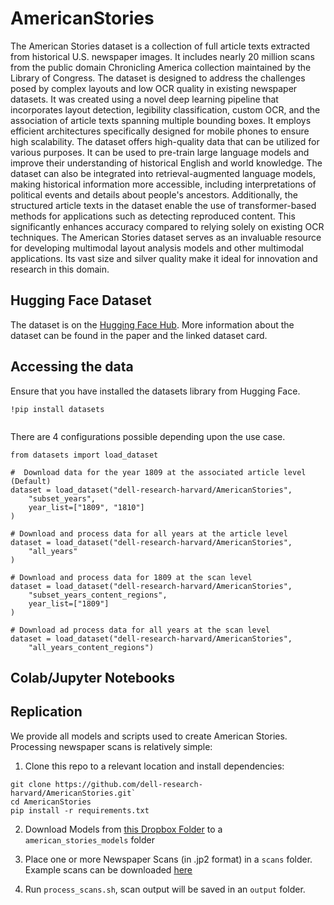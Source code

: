 # AmericanStories
 
 The American Stories dataset is a collection of full article texts extracted from historical U.S. newspaper images. It includes nearly 20 million scans from the public domain Chronicling America collection maintained by the Library of Congress. The dataset is designed to address the challenges posed by complex layouts and low OCR quality in existing newspaper datasets.
 It was created using a novel deep learning pipeline that incorporates layout detection, legibility classification, custom OCR, and the association of article texts spanning multiple bounding boxes. It employs efficient architectures specifically designed for mobile phones to ensure high scalability.
 The dataset offers high-quality data that can be utilized for various purposes. It can be used to pre-train large language models and improve their understanding of historical English and world knowledge. 
 The dataset can also be integrated into retrieval-augmented language models, making historical information more accessible, including interpretations of political events and details about people's ancestors.
 Additionally, the structured article texts in the dataset enable the use of transformer-based methods for applications such as detecting reproduced content. This significantly enhances accuracy compared to relying solely on existing OCR techniques.
 The American Stories dataset serves as an invaluable resource for developing multimodal layout analysis models and other multimodal applications. Its vast size and silver quality make it ideal for innovation and research in this domain.
 
 ## Hugging Face Dataset
The dataset is on the [Hugging Face Hub](https://huggingface.co/datasets/dell-research-harvard/AmericanStories). More information about the dataset can be found in the paper and the linked dataset card. 
 
 ## Accessing the data
 Ensure that you have installed the datasets library from Hugging Face.  
 
```
!pip install datasets
 
```
 
 There are 4 configurations possible depending upon the use case. 
 
```
from datasets import load_dataset

#  Download data for the year 1809 at the associated article level (Default)
dataset = load_dataset("dell-research-harvard/AmericanStories",
    "subset_years",
    year_list=["1809", "1810"]
)

# Download and process data for all years at the article level
dataset = load_dataset("dell-research-harvard/AmericanStories",
    "all_years"
)

# Download and process data for 1809 at the scan level
dataset = load_dataset("dell-research-harvard/AmericanStories",
    "subset_years_content_regions",
    year_list=["1809"]
)

# Download ad process data for all years at the scan level
dataset = load_dataset("dell-research-harvard/AmericanStories",
    "all_years_content_regions")

```

## Colab/Jupyter Notebooks



## Replication

We provide all models and scripts used to create American Stories. Processing newspaper scans is relatively simple: 

1. Clone this repo to a relevant location and install dependencies:

```
git clone https://github.com/dell-research-harvard/AmericanStories.git`
cd AmericanStories
pip install -r requirements.txt
```

2. Download Models from [this Dropbox Folder](https://www.dropbox.com/sh/sfaf1nmuji9yhu6/AAAj1UGrPmCWFJUiTSP41ihpa?dl=0) to a `american_stories_models` folder

3. Place one or more Newspaper Scans (in .jp2 format) in a `scans` folder. Example scans can be downloaded [here](https://chroniclingamerica.loc.gov/data/batches/ak_albatross_ver01/data/sn84020657/00279526685/1917010301/)

4. Run `process_scans.sh`, scan output will be saved in an `output` folder. 


